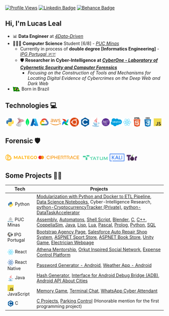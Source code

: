 [![Profile Views](https://hits.seeyoufarm.com/api/count/incr/badge.svg?url=https%3A%2F%2Fgithub.com%2Flucasoal&count_bg=%2000000&title_bg=%23000000&icon=&color=%23E7E7E7&title=Profile+Views&edge_flat=false)](https://hits.seeyoufarm.com) [![Linkedin Badge](https://img.shields.io/badge/-Linkedin-0D4074?=flat-circle&labelColor=black&logo=linkedin&logoColor=FFFFFF&link=https://www.linkedin.com/in/lucasomarandradeleal/)](https://www.linkedin.com/in/lucasleall/) [![Behance Badge](https://img.shields.io/badge/-Behance-0D4074?=flat-circle&labelColor=black&logo=behance&logoColor=FFFFFF&link=https://www.behance.net/lucasomarandradeleal)](https://www.behance.net/lucasomarandradeleal)

## Hi, I'm Lucas Leal

- 📊 **Data Engineer** at [_4Data-Driven_](http://www.4datadriven.com.br/)
- 👨🏻‍💻 **Computer Science** Student [6/8] - [_PUC Minas_](https://computacao.pucpcaldas.br/)
  - Currently in process of **double degree [Informatics Engineering]** - [_IPG Portugal 🇵🇹_](https://politecnicoguarda.pt/)
  - 🛡️ **Researcher in Cyber-Intelligence at [_CyberOne - Laboratory of Cybernetic Security and Computer Forensics_](https://sites.google.com/view/cyberonelab)**
    - _Focusing on the Construction of Tools and Mechanisms for Locating Digital Evidence of Cybercrimes on the Deep Web and Dark Web_
- <img align="center" alt="Brazil_Flag" height="15" src="./icons/brazil_flag.png"> Born in Brazil

## Technologies 💻

<div>
  <img align="center" alt="Python"      height="30" src="./icons/python.svg">
  <img align="center" alt="SqlServer"   height="30" src="./icons/sql_server.png">
  <img align="center" alt="MongoDB"     height="25" src="./icons/mongodb.svg">
  <img align="center" alt="Azure"       height="25" src="./icons/azure.svg">
  <img align="center" alt="GoogleCloud" height="30" src="./icons/gcp.svg">
  <img align="center" alt="AWS"         height="20" src="./icons/aws.png">
  <img align="center" alt="Airflow"     height="20" src="./icons/airflow.png">
  <img align="center" alt="Linux"       height="30" src="./icons/ubuntu.svg">
  <img align="center" alt="C"           height="30" src="./icons/c.svg">
  <img align="center" alt="Java"        height="30" src="./icons/java.svg">
  <img align="center" alt=".NET"        height="25" src="./icons/dotnet.png">
  <img align="center" alt="Salesforce"  height="25" src="./icons/salesforce.png">
  <img align="center" alt="React"       height="25" src="./icons/react.svg">
  <img align="center" alt="HTML5"       height="30" src="./icons/html5.svg">
  <img align="center" alt="CSS"         height="30" src="./icons/css.svg">
  <img align="center" alt="JavaScript"  height="25" src="./icons/js.svg">
</div>

## Forensic 🛡️

<div> 
  <img align="center" alt="Maltego"     height="20" src="./icons/maltego.png">
  <img align="center" alt="CipherTrace" height="20" src="./icons/ciphertrace.png">
  <img align="center" alt="TATUM"       height="15" src="./icons/tatum.png">
  <img align="center" alt="Kali Linux"  height="30" src="./icons/kali.svg">
  <img align="center" alt="TOR"         height="20" src="./icons/tor.png">
</div>

## Some Projects 🧑‍💻


| Tech        | Projects                                                                                                                |
|-------------------|-------------------------------------------------------------------------------------------------------------------------|
| <img align="top" alt="Python" height="20" src="./icons/python.svg"> Python            | [Modularization with Python and Docker to ETL Pipeline](https://github.com/lucasoal/ModularizationPythonDockerETLpipeline), [Data Science Notebooks](https://github.com/lucasoal/puc-CienciaDaComputacao#python-notebook-), Cyber-Intelligence Research, [python-CryptocurrencyTracker (Private)](https://github.com/lucasoal/python-CryptocurrencyTracker), [python-DataTaskAccelerator](https://github.com/lucasoal/python-DataTaskAccelerator) |
| <img align="top" alt="PUC" height="17" src="./icons/puc_minas.png"> PUC Minas         | [Assembly](https://github.com/lucasoal/puc-CienciaDaComputacao#assembly-), [Automatons](https://github.com/lucasoal/puc-CienciaDaComputacao#automatons-), [Shell Script](https://github.com/lucasoal/puc-CienciaDaComputacao#shell-script-), [Blender](https://github.com/lucasoal/puc-CienciaDaComputacao#blender-), [C](https://github.com/lucasoal/puc-CienciaDaComputacao#c-), [C++](https://github.com/lucasoal/puc-CienciaDaComputacao#c-1-), [CoppeliaSim](https://github.com/lucasoal/puc-CienciaDaComputacao#coppeliasim-), [Java](https://github.com/lucasoal/puc-CienciaDaComputacao#java-), [Lisp](https://github.com/lucasoal/puc-CienciaDaComputacao#lisp-), [Lua](https://github.com/lucasoal/puc-CienciaDaComputacao#lua-), [Pascal](https://github.com/lucasoal/puc-CienciaDaComputacao#pascal-), [Prolog](https://github.com/lucasoal/puc-CienciaDaComputacao#prolog-), [Python](https://github.com/lucasoal/puc-CienciaDaComputacao#python-notebook-), [SQL](https://github.com/lucasoal/puc-CienciaDaComputacao#sql-) |
| <img align="top" alt="IPG" height="17" src="./icons/ipg.png"> IPG Portugal      | [Bootstrap Agency Page](https://github.com/lucasoal/bootstrap-ipg_ti-JupiterxWebsiteAgency), [Salesforce Auto Repair Shop System](https://github.com/lucasoal/salesforce-ipg_dsc-AutoRepairShop), [ASPNET Sport Store](https://github.com/lucasoal/aspnet-ipg_pi-SportsStore), [ASPNET Book Store](https://github.com/lucasoal/aspnet-ipg_pi-Books), [Unity Game](https://github.com/lucasoal/unity-ipg_sm-CockroachesInvaders), [Electrician Webpage](https://github.com/lucasoal/web-ipg_ti-AvadaWebsiteElectrician) |
| <img align="top" alt="React" height="20" src="./icons/react.svg"> React             | [Athena Mentorship](https://github.com/athena-mentorship), [Orkut Inspired Social Network](https://github.com/lucasoal/Alurakut), [Expense Control Platform](https://github.com/lucasoal/ReactRedux) |
| <img align="top" alt="React Native" height="20" src="./icons/react_native.png"> React Native      | [Password Generator - Android](https://github.com/lucasoal/app-password-generator), [Weather App - Android](https://github.com/lucasoal/AppClimapp) |
| <img align="top" alt="Java" height="20" src="./icons/java.svg"> Java              | [Hash Generator](https://github.com/lucasoal/JavaGeradorHash), [Interface for Android Debug Bridge (ADB)](https://github.com/lucasoal/java-AdbInterface), [Android API About Cities](https://github.com/lucasoal/java-AndroidGeodbAPI) |
| <img align="top" alt="JavaScript" height="20" src="./icons/js.svg"> JavaScript        | [Memory Game](https://github.com/lucasoal/javascript-course-MemoryGame), [Terminal Chat](https://github.com/lucasoal/javascript-course-Tchat), [WhatsApp Cyber Attendant](https://github.com/lucasoal/javascript-WppBot) |
| <img align="top" alt="C" height="20" src="./icons/c.svg"> C                 | [C Projects](https://github.com/lucasoal/puc-CienciaDaComputacao#c), [Parking Control](https://github.com/lucasoal/puc-CienciaDaComputacao/tree/main/C/C-Estacionamentos) (Honorable mention for the first programming project) |
